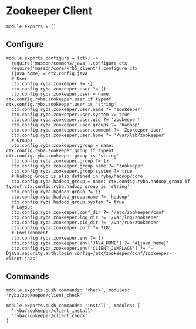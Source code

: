 
# Zookeeper Client

    module.exports = []

## Configure

    module.exports.configure = (ctx) ->
      require('masson/commons/java').configure ctx
      require('masson/core/krb5_client').configure ctx
      {java_home} = ctx.config.java
      # User
      ctx.config.ryba.zookeeper ?= {}
      ctx.config.ryba.zookeeper.user ?= {}
      ctx.config.ryba.zookeeper.user = name: ctx.config.ryba.zookeeper.user if typeof ctx.config.ryba.zookeeper.user is 'string'
      ctx.config.ryba.zookeeper.user.name ?= 'zookeeper'
      ctx.config.ryba.zookeeper.user.system ?= true
      ctx.config.ryba.zookeeper.user.gid ?= 'zookeeper'
      ctx.config.ryba.zookeeper.user.groups ?= 'hadoop'
      ctx.config.ryba.zookeeper.user.comment ?= 'Zookeeper User'
      ctx.config.ryba.zookeeper.user.home ?= '/var/lib/zookeeper'
      # Groups
      ctx.config.ryba.zookeeper.group = name: ctx.config.ryba.zookeeper.group if typeof ctx.config.ryba.zookeeper.group is 'string'
      ctx.config.ryba.zookeeper.group ?= {}
      ctx.config.ryba.zookeeper.group.name ?= 'zookeeper'
      ctx.config.ryba.zookeeper.group.system ?= true
      # Hadoop Group is also defined in ryba/hadoop/core
      ctx.config.ryba.hadoop_group = name: ctx.config.ryba.hadoop_group if typeof ctx.config.ryba.hadoop_group is 'string'
      ctx.config.ryba.hadoop_group ?= {}
      ctx.config.ryba.hadoop_group.name ?= 'hadoop'
      ctx.config.ryba.hadoop_group.system ?= true
      # Layout
      ctx.config.ryba.zookeeper.conf_dir ?= '/etc/zookeeper/conf'
      ctx.config.ryba.zookeeper.log_dir ?= '/var/log/zookeeper'
      ctx.config.ryba.zookeeper.pid_dir ?= '/var/run/zookeeper'
      ctx.config.ryba.zookeeper.port ?= 2181
      # Environnment
      ctx.config.ryba.zookeeper.env ?= {}
      ctx.config.ryba.zookeeper.env['JAVA_HOME'] ?= "#{java_home}"
      ctx.config.ryba.zookeeper.env['CLIENT_JVMFLAGS'] ?= '-Djava.security.auth.login.config=/etc/zookeeper/conf/zookeeper-client.jaas'

## Commands

    module.exports.push commands: 'check', modules: 'ryba/zookeeper/client_check'

    module.exports.push commands: 'install', modules: [
      'ryba/zookeeper/client_install'
      'ryba/zookeeper/client_check'
    ]




